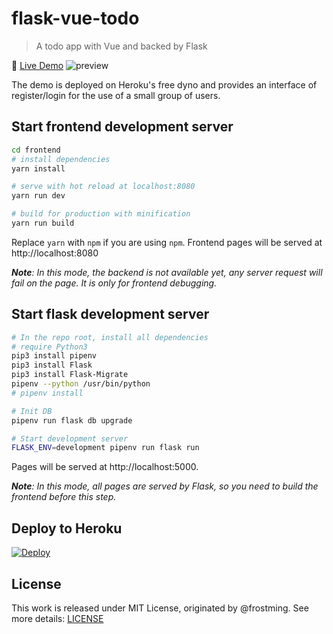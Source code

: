 # flask-vue-todo

> A todo app with Vue and backed by Flask

🚀 [Live Demo](https://fv-todo.herokuapp.com)
![preview](/preview.png)

The demo is deployed on Heroku's free dyno and provides an interface of register/login for the use of a small group of users.

## Start frontend development server

``` bash
cd frontend
# install dependencies
yarn install

# serve with hot reload at localhost:8080
yarn run dev

# build for production with minification
yarn run build
```
Replace `yarn` with `npm` if you are using `npm`. Frontend pages will be served at http://localhost:8080

***Note**: In this mode, the backend is not available yet, any server request will fail on the page. It is only for frontend debugging.*

## Start flask development server

``` bash
# In the repo root, install all dependencies
# require Python3
pip3 install pipenv
pip3 install Flask
pip3 install Flask-Migrate
pipenv --python /usr/bin/python
# pipenv install

# Init DB
pipenv run flask db upgrade

# Start development server
FLASK_ENV=development pipenv run flask run
```
Pages will be served at http://localhost:5000.

***Note**: In this mode, all pages are served by Flask, so you need to build the frontend before this step.*

## Deploy to Heroku

[![Deploy](https://www.herokucdn.com/deploy/button.svg)](https://heroku.com/deploy)

## License

This work is released under MIT License, originated by @frostming. See more details: [LICENSE](/LICENSE)

